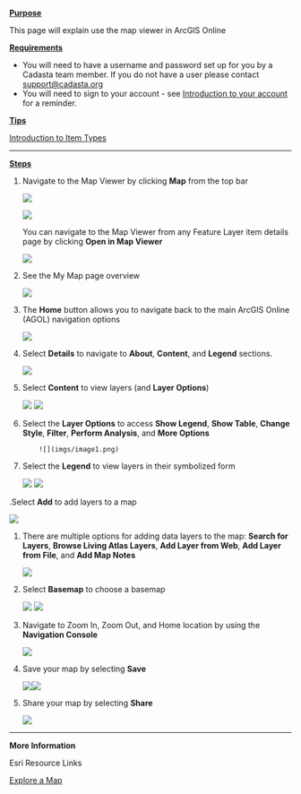 <u>**Purpose**</u>

This page will explain use the map viewer in ArcGIS Online

<u>**Requirements**</u>

- You will need to have a username and password set up for you by a Cadasta team member. If you do not have a user please contact support@cadasta.org
- You will need to sign to your account - see [Introduction to your account](intro_to_account/index.md) for a reminder.

<u>**Tips**</u>

[Introduction to Item Types](intro_to_itemtypes/index.md)

---

<u>**Steps**</u>

1. Navigate to the Map Viewer by clicking **Map** from the top bar

   ![](imgs/image10.jpg)

   ![](imgs/image18.png)


    You can navigate to the Map Viewer from any Feature Layer item details page by clicking **Open in Map Viewer**

    ![](imgs/image14.png)

2.  See the My Map page overview

    ![](imgs/image5.png)

3.  The **Home** button allows you to navigate back to the main ArcGIS Online (AGOL) navigation options

    ![](imgs/image19.png)

4.  Select **Details** to navigate to **About**, **Content**, and **Legend** sections.

    ![](imgs/image12.png)

5.  Select **Content** to view layers (and **Layer Options**)

    ![](imgs/image3.png)
    ![](imgs/image6.png)

6.  Select the **Layer Options** to access **Show Legend**, **Show Table**, **Change Style**,
    **Filter**, **Perform Analysis**, and **More Options**

            ![](imgs/image1.png)

7.  Select the **Legend** to view layers in their symbolized form

    ![](imgs/image16.png)
    ![](imgs/image11.png)

.Select **Add** to add layers to a map

![](imgs/image20.png)

1. There are multiple options for adding data layers to the map: **Search for Layers**, **Browse Living Atlas Layers**, **Add Layer from Web**, **Add Layer from File**, and **Add Map Notes**

   ![](imgs/image8.png)

1. Select **Basemap** to choose a basemap

   ![](imgs/image13.png)
   ![](imgs/image9.png)

1. Navigate to Zoom In, Zoom Out, and Home location by using the **Navigation Console**

   ![](imgs/image21.png)

1. Save your map by selecting **Save**

   ![](imgs/image22.png)![](imgs/image15.png)

1. Share your map by selecting **Share**

   ![](imgs/image7.png)

---

**More Information**

Esri Resource Links

[Explore a Map](https://learn.arcgis.com/en/projects/get-started-with-map-viewer/arcgis-online/lessons/explore-a-map.htm)
